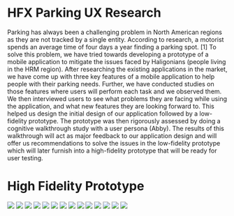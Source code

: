 # HFX Parking UX Research
Parking has always been a challenging problem in North American regions as they are not tracked by a single entity. According to research, a motorist spends an average time of four days a year finding a parking spot. [1] To solve this problem, we have tried towards developing a prototype of a mobile application to mitigate the issues faced by Haligonians (people living in the HRM region). After researching the existing applications in the market, we have come up with three key features of a mobile application to help people with their parking needs. Further, we have conducted studies on those features where users will perform each task and we observed them. We then interviewed users to see what problems they are facing while using the application, and what new features they are looking forward to. This helped us design the initial design of our application followed by a low-fidelity prototype. The prototype was then rigorously assessed by doing a cognitive walkthrough study with a user persona (Abby). The results of this walkthrough will act as major feedback to our application design and will offer us recommendations to solve the issues in the low-fidelity prototype which will later furnish into a high-fidelity prototype that will be ready for user testing.

# High Fidelity Prototype
![](Capture.png)
![](Capture1.png)
![](Capture2.png)
![](Capture3.png)
![](Capture4.png)
![](Capture5.png)
![](Capture6.png)
![](Capture7.png)
![](Capture8.png)
![](Capture9.png)
![](Capture10.png)
![](Capture11.png)
![](Capture12.png)
![](Capture13.png)
